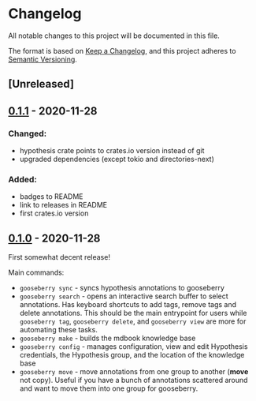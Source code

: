 # Changelog
All notable changes to this project will be documented in this file.

The format is based on [Keep a Changelog](https://keepachangelog.com/en/1.0.0/),
and this project adheres to [Semantic Versioning](https://semver.org/spec/v2.0.0.html).

## [Unreleased]

## [0.1.1] - 2020-11-28
### Changed:
* hypothesis crate points to crates.io version instead of git
* upgraded dependencies (except tokio and directories-next)

### Added:
* badges to README
* link to releases in README
* first crates.io version

## [0.1.0] - 2020-11-28
First somewhat decent release!

Main commands:
* `gooseberry sync` - syncs hypothesis annotations to gooseberry
* `gooseberry search` - opens an interactive search buffer to select annotations. 
   Has keyboard shortcuts to add tags, remove tags and delete annotations. 
   This should be the main entrypoint for users while `gooseberry tag`, `gooseberry delete`, and `gooseberry view` 
   are more for automating these tasks.
* `gooseberry make` - builds the mdbook knowledge base
* `gooseberry config` - manages configuration, view and edit Hypothesis credentials, the Hypothesis group, and the location of the knowledge base 
* `gooseberry move` - move annotations from one group to another (**move** not copy). 
   Useful if you have a bunch of annotations scattered around and want to move them into one group for gooseberry.
   
   
[0.1.1]: https://github.com/out-of-cheese-error/gooseberry/compare/v0.1.0...v0.1.1
[0.1.0]: https://github.com/out-of-cheese-error/gooseberry/releases/tag/0.1.0

